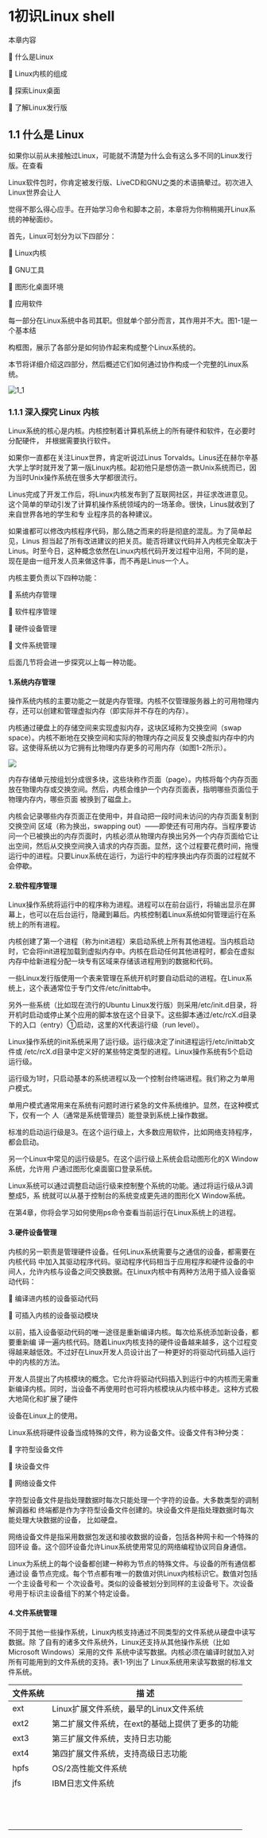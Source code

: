 # 1初识Linux shell

本章内容 

 什么是Linux  

 Linux内核的组成 

 探索Linux桌面 

 了解Linux发行版

## 1.1 什么是 Linux

如果你以前从未接触过Linux，可能就不清楚为什么会有这么多不同的Linux发行版。在查看 

Linux软件包时，你肯定被发行版、LiveCD和GNU之类的术语搞晕过。初次进入Linux世界会让人 

觉得不那么得心应手。在开始学习命令和脚本之前，本章将为你稍稍揭开Linux系统的神秘面纱。 

首先，Linux可划分为以下四部分： 

 Linux内核 

 GNU工具 

 图形化桌面环境 

 应用软件 

每一部分在Linux系统中各司其职。但就单个部分而言，其作用并不大。图1-1是一个基本结 

构框图，展示了各部分是如何协作起来构成整个Linux系统的。 

本节将详细介绍这四部分，然后概述它们如何通过协作构成一个完整的Linux系统。

![1_1](https://github.com/SJ525/Linux-Study/blob/master/book_linux%E5%91%BD%E4%BB%A4%E8%A1%8C%E4%B8%8Eshell%E8%84%9A%E6%9C%AC%E7%BC%96%E7%A8%8B%E5%A4%A7%E5%85%A8/inserts/1_1.jpg)

### 1.1.1 深入探究 Linux 内核

Linux系统的核心是内核。内核控制着计算机系统上的所有硬件和软件，在必要时分配硬件， 并根据需要执行软件。 

如果你一直都在关注Linux世界，肯定听说过Linus Torvalds。Linus还在赫尔辛基大学上学时就开发了第一版Linux内核。起初他只是想仿造一款Unix系统而已，因为当时Unix操作系统在很多大学都很流行。 

Linus完成了开发工作后，将Linux内核发布到了互联网社区，并征求改进意见。这个简单的举动引发了计算机操作系统领域内的一场革命。很快，Linus就收到了来自世界各地的学生和专 业程序员的各种建议。 

如果谁都可以修改内核程序代码，那么随之而来的将是彻底的混乱。为了简单起见，Linus 担当起了所有改进建议的把关员。能否将建议代码并入内核完全取决于Linus。时至今日，这种概念依然在Linux内核代码开发过程中沿用，不同的是，现在是由一组开发人员来做这件事，而不再是Linus一个人。 

内核主要负责以下四种功能： 

 系统内存管理 

 软件程序管理 

 硬件设备管理 

 文件系统管理 

后面几节将会进一步探究以上每一种功能。

#### 1.系统内存管理

操作系统内核的主要功能之一就是内存管理。内核不仅管理服务器上的可用物理内存，还可以创建和管理虚拟内存（即实际并不存在的内存）。 

内核通过硬盘上的存储空间来实现虚拟内存，这块区域称为交换空间（swap space）。内核不断地在交换空间和实际的物理内存之间反复交换虚拟内存中的内容。这使得系统以为它拥有比物理内存更多的可用内存（如图1-2所示）。

![](inserts\1_2.jpg)

​	内存存储单元按组划分成很多块，这些块称作页面（page）。内核将每个内存页面放在物理内存或交换空间。然后，内核会维护一个内存页面表，指明哪些页面位于物理内存内，哪些页面 被换到了磁盘上。 

​	内核会记录哪些内存页面正在使用中，并自动把一段时间未访问的内存页面复制到交换空间 区域（称为换出，swapping out）——即使还有可用内存。当程序要访问一个已被换出的内存页面时，内核必须从物理内存换出另外一个内存页面给它让出空间，然后从交换空间换入请求的内存页面。显然，这个过程要花费时间，拖慢运行中的进程。只要Linux系统在运行，为运行中的程序换出内存页面的过程就不会停歇。

#### 2.软件程序管理

Linux操作系统将运行中的程序称为进程。进程可以在前台运行，将输出显示在屏幕上，也可以在后台运行，隐藏到幕后。内核控制着Linux系统如何管理运行在系统上的所有进程。 

内核创建了第一个进程（称为init进程）来启动系统上所有其他进程。当内核启动时，它会将init进程加载到虚拟内存中。内核在启动任何其他进程时，都会在虚拟内存中给新进程分配一块专有区域来存储该进程用到的数据和代码。 

一些Linux发行版使用一个表来管理在系统开机时要自动启动的进程。在Linux系统上，这个表通常位于专门文件/etc/inittab中。 

另外一些系统（比如现在流行的Ubuntu Linux发行版）则采用/etc/init.d目录，将开机时启动或停止某个应用的脚本放在这个目录下。这些脚本通过/etc/rcX.d目录下的入口（entry）①启动，这里的X代表运行级（run level）。

Linux操作系统的init系统采用了运行级。运行级决定了init进程运行/etc/inittab文件或 /etc/rcX.d目录中定义好的某些特定类型的进程。Linux操作系统有5个启动运行级。 

运行级为1时，只启动基本的系统进程以及一个控制台终端进程。我们称之为单用户模式。 

单用户模式通常用来在系统有问题时进行紧急的文件系统维护。显然，在这种模式下，仅有一个 人（通常是系统管理员）能登录到系统上操作数据。 

标准的启动运行级是3。在这个运行级上，大多数应用软件，比如网络支持程序，都会启动。 

另一个Linux中常见的运行级是5。在这个运行级上系统会启动图形化的X Window系统，允许用 户通过图形化桌面窗口登录系统。 

Linux系统可以通过调整启动运行级来控制整个系统的功能。通过将运行级从3调整成5，系 统就可以从基于控制台的系统变成更先进的图形化X Window系统。 

在第4章，你将会学习如何使用ps命令查看当前运行在Linux系统上的进程。

#### 3.硬件设备管理

内核的另一职责是管理硬件设备。任何Linux系统需要与之通信的设备，都需要在内核代码 中加入其驱动程序代码。驱动程序代码相当于应用程序和硬件设备的中间人，允许内核与设备之间交换数据。在Linux内核中有两种方法用于插入设备驱动代码： 

 编译进内核的设备驱动代码 

 可插入内核的设备驱动模块 

以前，插入设备驱动代码的唯一途径是重新编译内核。每次给系统添加新设备，都要重新编 译一遍内核代码。随着Linux内核支持的硬件设备越来越多，这个过程变得越来越低效。不过好在Linux开发人员设计出了一种更好的将驱动代码插入运行中的内核的方法。 

开发人员提出了内核模块的概念。它允许将驱动代码插入到运行中的内核而无需重新编译内核。同时，当设备不再使用时也可将内核模块从内核中移走。这种方式极大地简化和扩展了硬件 

设备在Linux上的使用。 

Linux系统将硬件设备当成特殊的文件，称为设备文件。设备文件有3种分类： 

 字符型设备文件 

 块设备文件 

 网络设备文件 

字符型设备文件是指处理数据时每次只能处理一个字符的设备。大多数类型的调制解调器和 终端都是作为字符型设备文件创建的。块设备文件是指处理数据时每次能处理大块数据的设备， 比如硬盘。 

网络设备文件是指采用数据包发送和接收数据的设备，包括各种网卡和一个特殊的回环设 备。这个回环设备允许Linux系统使用常见的网络编程协议同自身通信。 

Linux为系统上的每个设备都创建一种称为节点的特殊文件。与设备的所有通信都通过设 备节点完成。每个节点都有唯一的数值对供Linux内核标识它。数值对包括一个主设备号和一 个次设备号。类似的设备被划分到同样的主设备号下。次设备号用于标识主设备组下的某个特定设备。

#### 4.文件系统管理 

不同于其他一些操作系统，Linux内核支持通过不同类型的文件系统从硬盘中读写数据。除 了自有的诸多文件系统外，Linux还支持从其他操作系统（比如Microsoft Windows）采用的文件 系统中读写数据。内核必须在编译时就加入对所有可能用到的文件系统的支持。表1-1列出了 Linux系统用来读写数据的标准文件系统。

| 文件系统 | 描 述                                           |
| -------- | ----------------------------------------------- |
| ext      | Linux扩展文件系统，最早的Linux文件系统          |
| ext2     | 第二扩展文件系统，在ext的基础上提供了更多的功能 |
| ext3     | 第三扩展文件系统，支持日志功能                  |
| ext4     | 第四扩展文件系统，支持高级日志功能              |
| hpfs     | OS/2高性能文件系统                              |
| jfs      | IBM日志文件系统                                 |
|          |                                                 |
|          |                                                 |
|          |                                                 |
|          |                                                 |
|          |                                                 |
|          |                                                 |
|          |                                                 |
|          |                                                 |
|          |                                                 |
|          |                                                 |
|          |                                                 |
|          |                                                 |
|          |                                                 |

